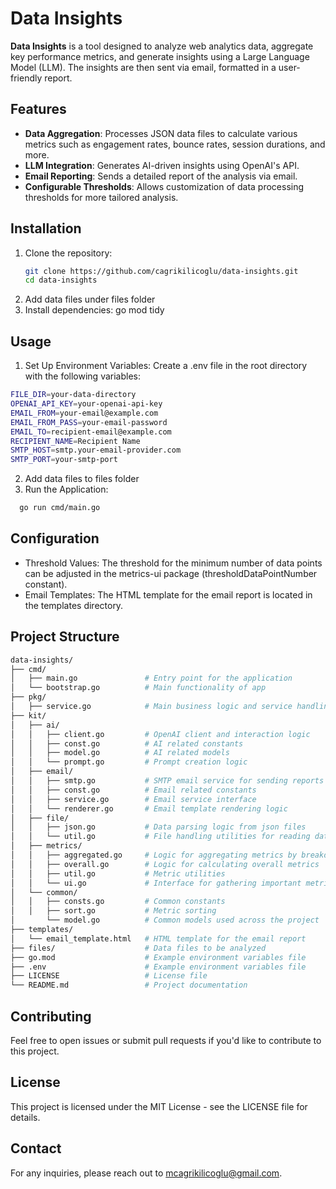 # Data Insights

**Data Insights** is a tool designed to analyze web analytics data, aggregate key performance metrics, and generate insights using a Large Language Model (LLM). The insights are then sent via email, formatted in a user-friendly report.

## Features

- **Data Aggregation**: Processes JSON data files to calculate various metrics such as engagement rates, bounce rates, session durations, and more.
- **LLM Integration**: Generates AI-driven insights using OpenAI's API.
- **Email Reporting**: Sends a detailed report of the analysis via email.
- **Configurable Thresholds**: Allows customization of data processing thresholds for more tailored analysis.

## Installation

1. Clone the repository:
   ```bash
   git clone https://github.com/cagrikilicoglu/data-insights.git
   cd data-insights

2. Add data files under files folder
3. Install dependencies:
   go mod tidy

## Usage

1. Set Up Environment Variables: Create a .env file in the root directory with the following variables:

```bash
FILE_DIR=your-data-directory
OPENAI_API_KEY=your-openai-api-key
EMAIL_FROM=your-email@example.com
EMAIL_FROM_PASS=your-email-password
EMAIL_TO=recipient-email@example.com
RECIPIENT_NAME=Recipient Name
SMTP_HOST=smtp.your-email-provider.com
SMTP_PORT=your-smtp-port
```

2. Add data files to files folder
3. Run the Application:
    
```bash
  go run cmd/main.go
```

## Configuration

- Threshold Values: The threshold for the minimum number of data points can be adjusted in the metrics-ui package (thresholdDataPointNumber constant).
- Email Templates: The HTML template for the email report is located in the templates directory.

## Project Structure

```bash
data-insights/
├── cmd/
│   ├── main.go               # Entry point for the application
│   └── bootstrap.go          # Main functionality of app
├── pkg/
│   ├── service.go            # Main business logic and service handling
├── kit/
│   ├── ai/
│   │   ├── client.go         # OpenAI client and interaction logic
│   │   ├── const.go          # AI related constants
│   │   ├── model.go          # AI related models
│   │   └── prompt.go         # Prompt creation logic
│   ├── email/
│   │   ├── smtp.go           # SMTP email service for sending reports
│   │   ├── const.go          # Email related constants
│   │   ├── service.go        # Email service interface
│   │   └── renderer.go       # Email template rendering logic
│   ├── file/
│   │   ├── json.go           # Data parsing logic from json files
│   │   └── util.go           # File handling utilities for reading data files
│   ├── metrics/
│   │   ├── aggregated.go     # Logic for aggregating metrics by breakdowns
│   │   ├── overall.go        # Logic for calculating overall metrics
│   │   ├── util.go           # Metric utilities
│   │   └── ui.go             # Interface for gathering important metrics
│   └── common/
│   │   ├── consts.go         # Common constants
│   │   ├── sort.go           # Metric sorting
│       └── model.go          # Common models used across the project
├── templates/
│   └── email_template.html   # HTML template for the email report
├── files/                    # Data files to be analyzed
├── go.mod                    # Example environment variables file
├── .env                      # Example environment variables file
├── LICENSE                   # License file
└── README.md                 # Project documentation
```

## Contributing

Feel free to open issues or submit pull requests if you'd like to contribute to this project.

## License

This project is licensed under the MIT License - see the LICENSE file for details.

## Contact

For any inquiries, please reach out to mcagrikilicoglu@gmail.com.

